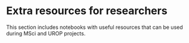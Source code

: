 # Extra resources for researchers

This section includes notebooks with useful resources that can be used during MSci and UROP projects.
